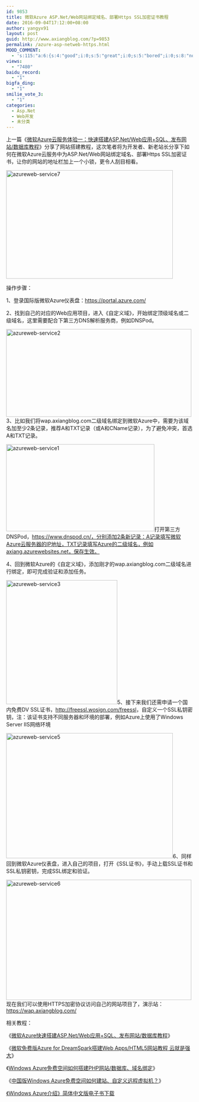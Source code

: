 ```yaml
---
id: 9853
title: 微软Azure ASP.Net/Web网站绑定域名、部署Https SSL加密证书教程
date: 2016-09-04T17:12:00+08:00
author: yangyx91
layout: post
guid: http://www.axiangblog.com/?p=9853
permalink: /azure-asp-netweb-https.html
MOOD_COMMENT:
  - 's:115:"a:6:{s:4:"good";i:0;s:5:"great";i:0;s:5:"bored";i:0;s:8:"nonsense";i:0;s:13:"notunderstand";i:0;s:7:"passing";i:0;}";'
views:
  - "7480"
baidu_record:
  - "1"
bigfa_ding:
  - "1"
smilie_vote_3:
  - "1"
categories:
  - Asp.Net
  - Web开发
  - 未分类
---
```

上一篇《<a href="http://www.axiangblog.com/azure-asp-net-sql.html" target="_blank"  rel="nofollow" >微软Azure云服务体验一：快速搭建ASP.Net/Web应用+SQL、发布网站/数据库教程</a>》分享了网站搭建教程，这次笔者将为开发者、新老站长分享下如何在微软Azure云服务中为ASP.Net/Web网站绑定域名、部署Https SSL加密证书，让你的网站的地址栏加上一个小锁，更令人刮目相看。

<a href="http://www.axiangblog.com/azure-asp-netweb-https.html/azureweb-service7" rel="attachment wp-att-9860" target="_blank"  rel="nofollow" ><img loading="lazy" class="aligncenter size-full wp-image-9860" src="http://www.axiangblog.com/wp-content/uploads/2016/09/azureweb-service7.jpg" alt="azureweb-service7" width="450" height="293" /></a>

操作步骤：

1、登录国际版微软Azure仪表盘：<a href="https://portal.azure.com/" target="_blank"  rel="nofollow" >https://portal.azure.com/</a>

2、找到自己的对应的Web应用项目，进入《自定义域》，开始绑定顶级域名或二级域名，这里需要配合下第三方DNS解析服务商，例如DNSPod。

<a href="http://www.axiangblog.com/azure-asp-netweb-https.html/azureweb-service2" rel="attachment wp-att-9855" target="_blank"  rel="nofollow" ><img loading="lazy" class="aligncenter size-full wp-image-9855" src="http://www.axiangblog.com/wp-content/uploads/2016/09/azureweb-service2.jpg" alt="azureweb-service2" width="500" height="237" /></a>3、比如我们将wap.axiangblog.com二级域名绑定到微软Azure中，需要为该域名加至少2条记录，推荐A和TXT记录（或A和CName记录），为了避免冲突，首选A和TXT记录。

<a href="http://www.axiangblog.com/azure-asp-netweb-https.html/azureweb-service1" rel="attachment wp-att-9854" target="_blank"  rel="nofollow" ><img loading="lazy" class="aligncenter size-full wp-image-9854" src="http://www.axiangblog.com/wp-content/uploads/2016/09/azureweb-service1.jpg" alt="azureweb-service1" width="400" height="235" /></a>打开第三方DNSPod，https://www.dnspod.cn/，分别添加2条新记录：A记录填写微软Azure云服务器的IP地址，TXT记录填写Azure的二级域名，例如axiang.azurewebsites.net，保存生效。

4、回到微软Azure的《自定义域》，添加刚才的wap.axiangblog.com二级域名进行绑定，即可完成验证和添加任务。

<a href="http://www.axiangblog.com/azure-asp-netweb-https.html/azureweb-service3" rel="attachment wp-att-9856" target="_blank"  rel="nofollow" ><img loading="lazy" class="aligncenter size-full wp-image-9856" src="http://www.axiangblog.com/wp-content/uploads/2016/09/azureweb-service3.jpg" alt="azureweb-service3" width="300" height="335" /></a>5、接下来我们还需申请一个国内免费DV SSL证书，<a href="http://freessl.wosign.com/freessl" target="_blank"  rel="nofollow" >http://freessl.wosign.com/freessl</a>，自定义一个SSL私钥密钥，注：该证书支持不同服务器和环境的部署，例如Azure上使用了Windows Server IIS网络环境

<a href="http://www.axiangblog.com/azure-asp-netweb-https.html/azureweb-service5" rel="attachment wp-att-9858" target="_blank"  rel="nofollow" ><img loading="lazy" class="aligncenter size-full wp-image-9858" src="http://www.axiangblog.com/wp-content/uploads/2016/09/azureweb-service5.jpg" alt="azureweb-service5" width="450" height="338" /></a>6、同样回到微软Azure仪表盘，进入自己的项目，打开《SSL证书》，手动上载SSL证书和SSL私钥密钥，完成SSL绑定和验证。

<a href="http://www.axiangblog.com/azure-asp-netweb-https.html/azureweb-service6" rel="attachment wp-att-9859" target="_blank"  rel="nofollow" ><img loading="lazy" class="aligncenter size-full wp-image-9859" src="http://www.axiangblog.com/wp-content/uploads/2016/09/azureweb-service6.jpg" alt="azureweb-service6" width="500" height="325" /></a>现在我们可以使用HTTPS加密协议访问自己的网站项目了，演示站：<a href="https://wap.axiangblog.com/" target="_blank"  rel="nofollow" >https://wap.axiangblog.com/</a>

相关教程：

《<a href="http://www.axiangblog.com/azure-asp-net-sql.html" target="_blank"  rel="nofollow" >微软Azure快速搭建ASP.Net/Web应用+SQL、发布网站/数据库教程</a>》

《<a href="http://www.axiangblog.com/ms-azure-for-dreamspark-test.html" target="_blank" rel="nofollow" >微软免费版Azure for DreamSpark搭建Web Apps/HTML5网站教程 云就是强大</a>》

《<a href="http://www.axiangblog.com/windows-azure-php-mysql.html" target="_blank" rel="nofollow" >Windows Azure免费空间如何搭建PHP网站/数据库、域名绑定</a>》

《<a href="http://www.axiangblog.com/windows-azure-website-virtual-machine.html" target="_blank" rel="nofollow" >中国版Windows Azure免费空间如何建站、自定义远程虚拟机？</a>》

<a href="http://www.axiangblog.com/windows-azure-ebook.html" target="_blank" rel="nofollow" >《Windows Azure介绍》简体中文版电子书下载</a>